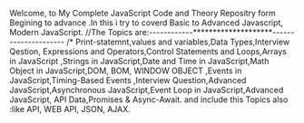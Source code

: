 Welcome, to My Complete JavaScript Code and Theory Repositry form Begining to advance .In this i try to coverd Basic to Advanced Javascript, Modern JavaScript. //The Topics are:------------********************--------------------- /* Print-statemnt,values and variables,Data Types,Interview Qestion, Expressions and Operators,Control Statements and Loops,Arrays in JavaScript ,Strings in JavaScript,Date and Time in JavaScript,Math Object in JavaScript,DOM, BOM, WINDOW OBJECT ,Events in JavaScript,Timing-Based Events ,Interview Question,Advanced JavaScript,Asynchronous JavaScript,Event Loop in JavaScript,Advanced JavaScript, API Data,Promises & Async-Await. and include this Topics also :like API, WEB API, JSON, AJAX.
